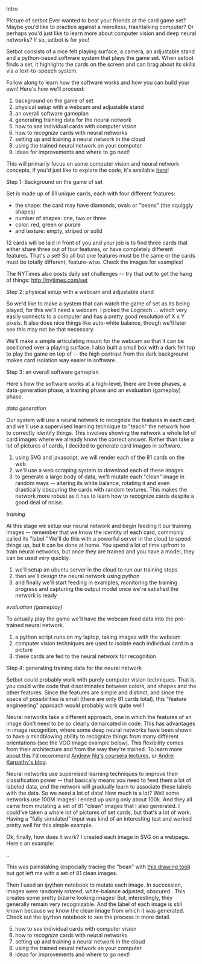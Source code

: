 Intro

Picture of setbot
Ever wanted to beat your friends at the card game set?
Maybe you'd like to practice against a merciless, trashtalking computer?
Or perhaps you'd just like to learn more about computer vision and deep neural networks?
If so, setbot is for you!

Setbot consists of a nice felt playing surface,
a camera, an adjustable stand and a python-based software system that plays the game set.
When setbot finds a set, it highlights the cards on the screen
and can brag about its skills via a text-to-speech system.

Follow along to learn how the software works and how you can build your own!
Here's how we'll proceed:

1. background on the game of set
2. physical setup with a webcam and adjustable stand
3. an overall software gameplan
4. generating training data for the neural network
5. how to *see* individual cards with computer vision
6. how to *recognize* cards with neural networks
7. setting up and training a neural network in the cloud
8. using the trained neural network on your computer
9. ideas for improvements and where to go next!

This will primarily focus on some computer vision and neural network concepts,
if you'd just like to explore the code,
it's available [here](https://github.com/yosemitebandit/setbot)!



Step 1: Background on the game of set

Set is made up of 81 unique cards, each with four different features:

* the shape: the card may have diamonds, ovals or "beans" (the squiggly shapes)
* number of shapes: one, two or three
* color: red, green or purple
* and texture: empty, striped or solid

12 cards will be laid in front of you and your job is to find three cards
that either share three out of four features, or have completely different features.
That's a set!
So all but one features must be the same or the cards must be totally different, feature-wise.
Check the images for examples!

The NYTimes also posts daily set challenges --
try that out to get the hang of things: http://nytimes.com/set



Step 2: physical setup with a webcam and adjustable stand

So we'd like to make a system that can watch the game of set as its being played,
for this we'll need a webcam.
I picked the Logitech ... which very easily connects to a computer
and has a pretty good resolution of X x Y pixels.
It also does nice things like auto-white balance,
though we'll later see this may not be that necessary.

We'll make a simple articulating mount for the webcam
so that it can be positioned over a playing surface.
I also built a small box with a dark felt top to play the game on top of --
the high contrast from the dark background makes card isolation way easier in software.



Step 3: an overall software gameplan

Here's how the software works at a high-level,
there are three phases, a data-generation phase, a training phase and an evaluation (gameplay) phase.

*data generation*

Our system will use a neural network to recognize the features in each card,
and we'll use a supervised learning technique to "teach" the network how to correctly identify things.
This involves showing the network a whole lot of card images where we already know the correct answer.
Rather than take a lot of pictures of cards, I decided to generate card images in software.

1. using SVG and javascript, we will render each of the 81 cards on the web
2. we'll use a web scraping system to download each of these images
3. to generate a large body of data, we'll mutate each "clean" image in random ways --
altering its white balance, rotating it and even drastically obscuring the cards with random textures.
This makes the network more robust as it has to learn how to recognize cards despite a good deal of noise.

*training*

At this stage we setup our neural network and begin feeding it our training images --
remember that we know the identity of each card, commonly called its "label."
We'll do this with a powerful server in the cloud to speed things up,
but it can be done at home.
You spend a lot of time upfront to train neural networks,
but once they are trained and you have a model, they can be used very quickly.

1. we'll setup an ubuntu server in the cloud to run our training steps
2. then we'll design the neural network using python
3. and finally we'll start feeding in examples, monitoring the training progress and
capturing the output model once we're satisfied the network is ready

*evaluation (gameplay)*

To actually play the game we'll have the webcam feed data into the pre-trained neural network.

1. a python script runs on my laptop, taking images with the webcam
2. computer vision techniques are used to isolate each individual card in a picture
3. these cards are fed to the neural network for recognition



Step 4: generating training data for the neural network

Setbot could probably work with purely computer vision techniques.
That is, you could write code that discriminates between colors, and shapes and the other features.
Since the features are simple and distinct,
and since the space of possibilities is small (there are only 81 cards total),
this "feature engineering" approach would probably work quite well!

Neural networks take a different approach,
one in which the features of an image don't need to be so clearly demarcated in code.
This has advantages in image recognition,
where some deep neural networks have been shown to have a mindblowing ability
to recognize things from many different orientations (see the VGG image example below).
This flexibility comes from their architecture and from the way they're trained.
To learn more about this I'd recommend [Andrew Ng's coursera lectures](), or [Andrei Karpathy's blog]().

Neural networks use supervised learning techniques to improve their classification power --
that basically means you need to feed them a lot of labeled data,
and the network will gradually learn to associate these labels with the data.
So we need a lot of data!  How much is a lot?
Well some networks use 100M images!  I ended up using only about 100k.
And they all came from mutating a set of 81 "clean" images that I also generated.
I could've taken a whole lot of pictures of set cards, but that's a lot of work.
Having a "fully simulated" input was kind of an interesting test and worked pretty well for this simple example.

Ok, finally, how does it work?
I created each image in SVG on a webpage.
Here's an example:

..

This was painstaking (especially tracing the "bean" with [this drawing tool](..))
but got left me with a set of 81 clean images.

Then I used an ipython notebook to mutate each image.
In succession, images were randomly rotated, white-balance adjusted, obscured..
This creates some pretty bizarre looking images!
But, interestingly, they generally remain very recognizable.
And the label of each image is still known because we know the clean image from which it was generated.
Check out the ipython notebook to see the process in more detail.



5. how to *see* individual cards with computer vision
6. how to *recognize* cards with neural networks
7. setting up and training a neural network in the cloud
8. using the trained neural network on your computer
9. ideas for improvements and where to go next!
